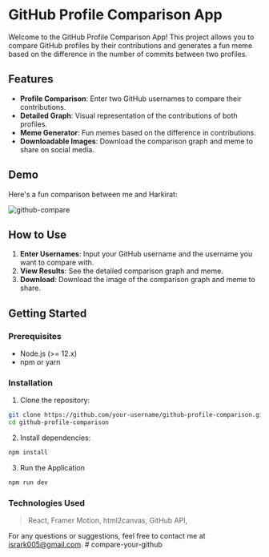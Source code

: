 # GitHub Profile Comparison App

Welcome to the GitHub Profile Comparison App! This project allows you to compare GitHub profiles by their contributions and generates a fun meme based on the difference in the number of commits between two profiles.

## Features

- **Profile Comparison**: Enter two GitHub usernames to compare their contributions.
- **Detailed Graph**: Visual representation of the contributions of both profiles.
- **Meme Generator**: Fun memes based on the difference in contributions.
- **Downloadable Images**: Download the comparison graph and meme to share on social media.

## Demo

Here's a fun comparison between me and Harkirat:

![github-compare](https://github.com/user-attachments/assets/56e36f16-1215-4167-87e4-90b5f2bf6679)


## How to Use

1. **Enter Usernames**: Input your GitHub username and the username you want to compare with.
2. **View Results**: See the detailed comparison graph and meme.
3. **Download**: Download the image of the comparison graph and meme to share.

## Getting Started

### Prerequisites

- Node.js (>= 12.x)
- npm or yarn

### Installation

1. Clone the repository:

```bash
git clone https://github.com/your-username/github-profile-comparison.git
cd github-profile-comparison
```
2. Install dependencies:
```bash
npm install
```

3. Run the Application
```bash
npm run dev
```

### Technologies Used
> React,
> Framer Motion,
> html2canvas,
> GitHub API,

For any questions or suggestions, feel free to contact me at isrark005@gmail.com.
#   c o m p a r e - y o u r - g i t h u b  
 